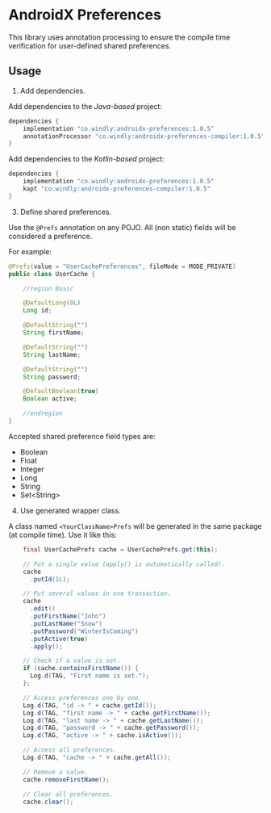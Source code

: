 # AndroidX Preferences

This library uses annotation processing to ensure the compile time verification for user-defined shared preferences.

## Usage

1. Add dependencies.

Add dependencies to the *Java-based* project:

```groovy
dependencies {
    implementation "co.windly:androidx-preferences:1.0.5"
    annotationProcessor "co.windly:androidx-preferences-compiler:1.0.5"
}
```

Add dependencies to the *Kotlin-based* project:

```groovy
dependencies {
    implementation "co.windly:androidx-preferences:1.0.5"
    kapt "co.windly:androidx-preferences-compiler:1.0.5"
}
```

3. Define shared preferences.

Use the `@Prefs` annotation on any POJO. All (non static) fields will be considered a preference.

For example:

```java
@Prefs(value = "UserCachePreferences", fileMode = MODE_PRIVATE)
public class UserCache {

    //region Basic

    @DefaultLong(0L)
    Long id;

    @DefaultString("")
    String firstName;

    @DefaultString("")
    String lastName;

    @DefaultString("")
    String password;

    @DefaultBoolean(true)
    Boolean active;

    //endregion
}
```

Accepted shared preference field types are:

* Boolean
* Float
* Integer
* Long
* String
* Set\<String\>

4. Use generated wrapper class.

A class named `<YourClassName>Prefs` will be generated in the same package (at compile time).  Use it like this:

```java
    final UserCachePrefs cache = UserCachePrefs.get(this);

    // Put a single value (apply() is automatically called).
    cache
      .putId(1L);

    // Put several values in one transaction.
    cache
      .edit()
      .putFirstName("John")
      .putLastName("Snow")
      .putPassword("WinterIsComing")
      .putActive(true)
      .apply();

    // Check if a value is set.
    if (cache.containsFirstName()) {
      Log.d(TAG, "First name is set.");
    };

    // Access preferences one by one.
    Log.d(TAG, "id -> " + cache.getId());
    Log.d(TAG, "first name -> " + cache.getFirstName());
    Log.d(TAG, "last name -> " + cache.getLastName());
    Log.d(TAG, "password -> " + cache.getPassword());
    Log.d(TAG, "active -> " + cache.isActive());

    // Access all preferences.
    Log.d(TAG, "cache -> " + cache.getAll());

    // Remove a value.
    cache.removeFirstName();

    // Clear all preferences.
    cache.clear();
```
